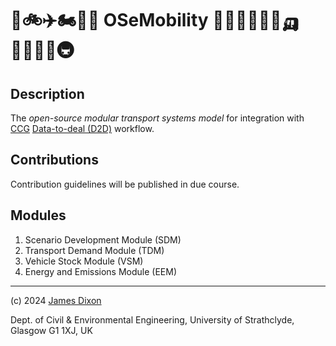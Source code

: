 # 🚛🚲✈️🏍️🚆🚐 OSeMobility 🚌🛴🚚👩🏻‍🦽🛺🚶🏾‍♂️🚢🚇

## Description

The _open-source modular transport systems model_ for integration with [CCG](https://github.com/ClimateCompatibleGrowth/) [Data-to-deal (D2D)](https://www.cambridge.org/engage/coe/article-details/65a11c47e9ebbb4db9ff452d) workflow.

## Contributions

Contribution guidelines will be published in due course.

## Modules

1. Scenario Development Module (SDM)
2. Transport Demand Module (TDM)
3. Vehicle Stock Module (VSM)
4. Energy and Emissions Module (EEM)

---

(c) 2024 [James Dixon](https://www.strath.ac.uk/staff/dixonjamesmr/) 

Dept. of Civil & Environmental Engineering, University of Strathclyde, Glasgow G1 1XJ, UK
